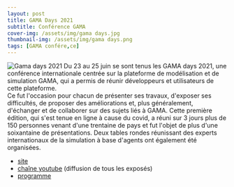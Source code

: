 ```yaml
---
layout: post
title: GAMA Days 2021
subtitle: Conférence GAMA
cover-img: /assets/img/gama days.jpg
thumbnail-img: /assets/img/gama days.png
tags: [GAMA confére,ce]
---
```


![Gama days 2021](https://gama-platform.github.io/img/cities_gama.png)
Du 23 au 25 juin se sont tenus les GAMA days 2021, une conférence internationale centrée sur la plateforme de modélisation et de simulation GAMA, qui a permis de réunir développeurs et utilisateurs de cette plateforme.  
Ce fut l'occasion pour chacun de présenter ses travaux, d'exposer ses difficultés, de proposer des améliorations et, plus généralement, d'échanger et de collaborer sur des sujets liés à GAMA. Cette première édition, qui s'est tenue en ligne à cause du covid, a réuni sur 3 jours plus de 150 personnes venant d'une trentaine de pays et fut l'objet de plus d'une soixantaine de  présentations. 
Deux tables rondes réunissant des experts internationaux de la simulation à base d'agents ont également été organisées. 

+ [site](https://www.irit.fr/GamaDays2021)
+ [chaîne youtube](https://www.youtube.com/playlist?list=PLIf4h7zpeBeHrK7GY7HeWojXniBU_6nN-) (diffusion de tous les exposés)
+ [programme](https://www.irit.fr/GamaDays2021/wp-content/uploads/2021/06/GAMA-Days-2021-Program.pdf)